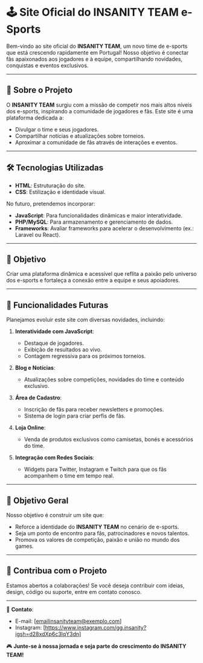 # 🕹️ Site Oficial do INSANITY TEAM e-Sports

Bem-vindo ao site oficial do **INSANITY TEAM**, um novo time de e-sports que está crescendo rapidamente em Portugal! Nosso objetivo é conectar fãs apaixonados aos jogadores e à equipe, compartilhando novidades, conquistas e eventos exclusivos.

---


## 🚀 Sobre o Projeto

O **INSANITY TEAM** surgiu com a missão de competir nos mais altos níveis dos e-sports, inspirando a comunidade de jogadores e fãs. Este site é uma plataforma dedicada a:

- Divulgar o time e seus jogadores.
- Compartilhar notícias e atualizações sobre torneios.
- Aproximar a comunidade de fãs através de interações e eventos.

---


## 🛠️ Tecnologias Utilizadas

- **HTML**: Estruturação do site.
- **CSS**: Estilização e identidade visual.

No futuro, pretendemos incorporar:

- **JavaScript**: Para funcionalidades dinâmicas e maior interatividade.
- **PHP/MySQL**: Para armazenamento e gerenciamento de dados.
- **Frameworks**: Avaliar frameworks para acelerar o desenvolvimento (ex.: Laravel ou React).

---


## 🎯 Objetivo

Criar uma plataforma dinâmica e acessível que reflita a paixão pelo universo dos e-sports e fortaleça a conexão entre a equipe e seus apoiadores.

---


## 🌟 Funcionalidades Futuras

Planejamos evoluir este site com diversas novidades, incluindo:

1. **Interatividade com JavaScript**:
   - Destaque de jogadores.
   - Exibição de resultados ao vivo.
   - Contagem regressiva para os próximos torneios.

2. **Blog e Notícias**:
   - Atualizações sobre competições, novidades do time e conteúdo exclusivo.

3. **Área de Cadastro**:
   - Inscrição de fãs para receber newsletters e promoções.
   - Sistema de login para criar perfis de fãs.

4. **Loja Online**:
   - Venda de produtos exclusivos como camisetas, bonés e acessórios do time.

5. **Integração com Redes Sociais**:
   - Widgets para Twitter, Instagram e Twitch para que os fãs acompanhem o time em tempo real.

---


## 🎯 Objetivo Geral

Nosso objetivo é construir um site que:

- Reforce a identidade do **INSANITY TEAM** no cenário de e-sports.
- Seja um ponto de encontro para fãs, patrocinadores e novos talentos.
- Promova os valores de competição, paixão e união no mundo dos games.

---


## 🤝 Contribua com o Projeto

Estamos abertos a colaborações! Se você deseja contribuir com ideias, design, código ou suporte, entre em contato conosco.

---


📩 **Contato**: 
- E-mail: [emailinsanityteam@exemplo.com]
- Instagram: [https://www.instagram.com/gg.insanity?igsh=d28xdXp6c3lqY3dn]

🎮 **Junte-se à nossa jornada e seja parte do crescimento do INSANITY TEAM!**


